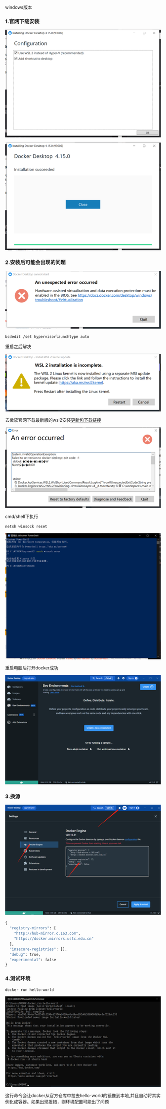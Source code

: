 windows版本

### 1.官网下载安装

![image-20230107005818647](img/image-20230107005818647.png)

![image-20230107010058406](img/image-20230107010058406.png)

### 2.安装后可能会出现的问题

![image-20230107010321292](img/image-20230107010321292.png)

```shell
bcdedit /set hypervisorlaunchtype auto
```

重启之后解决

![image-20230107011023110](img/image-20230107011023110.png)

去微软官网下载最新版的wsl2安装[更新包下载链接](https://wslstorestorage.blob.core.windows.net/wslblob/wsl_update_x64.msi)

![image-20230107011345121](img/image-20230107011345121.png)

cmd/shell下执行

```shell
netsh winsock reset
```

![image-20230107011509639](img/image-20230107011509639.png)

重启电脑后打开docker成功

![image-20230107012646025](img/image-20230107012646025.png)

### 3.换源

![image-20230107013145653](img/image-20230107013145653.png)

```dockerfile
{
  "registry-mirrors": [
    "http://hub-mirror.c.163.com",
    "https://docker.mirrors.ustc.edu.cn"
  ],
  "insecure-registries": [],
  "debug": true,
  "experimental": false
}

```

### 4.测试环境

```shell
docker run hello-world
```

![image-20230107013436088](img/image-20230107013436088.png)

这行命令会让docker从官方仓库中拉去hello-world的镜像到本地,并且自动将其实例化成容器。如果出现报错，则环境配置可能出了问题